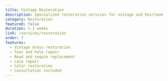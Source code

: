 ```yaml
---
title: Vintage Restoration
description: Specialized restoration services for vintage and heirloom wedding garments.
category: Restoration
featured: false
duration: 1-2 weeks
link: /services/restoration
order: 7
features:
  - Vintage dress restoration
  - Tear and hole repair
  - Bead and sequin replacement
  - Lace repair
  - Color restoration
  - Consultation included
---
```

